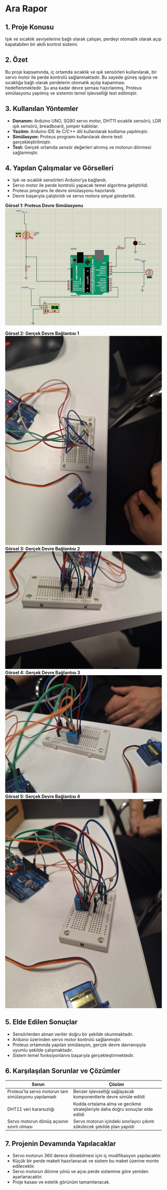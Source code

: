 # Ara Rapor

## 1. Proje Konusu
Işık ve sıcaklık seviyelerine bağlı olarak çalışan, perdeyi otomatik olarak açıp kapatabilen bir akıllı kontrol sistemi.

## 2. Özet
Bu proje kapsamında, iç ortamda sıcaklık ve ışık sensörleri kullanılarak, bir servo motor ile perde kontrolü sağlanmaktadır. Bu sayede güneş ışığına ve sıcaklığa bağlı olarak perdelerin otomatik açılıp kapanması hedeflenmektedir. Şu ana kadar devre şeması hazırlanmış, Proteus simülasyonu yapılmış ve sistemin temel işlevselliği test edilmiştir.

## 3. Kullanılan Yöntemler
- **Donanım:** Arduino UNO, SG90 servo motor, DHT11 sıcaklık sensörü, LDR ışık sensörü, breadboard, jumper kablolar.
- **Yazılım:** Arduino IDE ile C/C++ dili kullanılarak kodlama yapılmıştır.
- **Simülasyon:** Proteus programı kullanılarak devre testi gerçekleştirilmiştir.
- **Test:** Gerçek ortamda sensör değerleri alınmış ve motorun dönmesi sağlanmıştır.

## 4. Yapılan Çalışmalar ve Görselleri
- Işık ve sıcaklık sensörleri Arduino’ya bağlandı.
- Servo motor ile perde kontrolü yapacak temel algoritma geliştirildi.
- Proteus programı ile devre simülasyonu hazırlandı.
- Devre başarıyla çalıştırıldı ve servo motora sinyal gönderildi.

**Görsel 1: Proteus Devre Simülasyonu**  
![Proteus Devre Simülasyonu](Figure/devre5.jpg)


**Görsel 2: Gerçek Devre Bağlantısı 1**  
![Gerçek Devre](Figure/devre1.jpg)
**Görsel 3: Gerçek Devre Bağlantısı 2**  
![Gerçek Devre](Figure/devre2.jpg)
**Görsel 4: Gerçek Devre Bağlantısı 3**  
![Gerçek Devre](Figure/devre3.jpg)
**Görsel 5: Gerçek Devre Bağlantısı 4**  
![Gerçek Devre](Figure/devre4.jpg)


## 5. Elde Edilen Sonuçlar
- Sensörlerden alınan veriler doğru bir şekilde okunmaktadır.
- Arduino üzerinden servo motor kontrolü sağlanmıştır.
- Proteus ortamında yapılan simülasyon, gerçek devre davranışıyla uyumlu şekilde çalışmaktadır.
- Sistem temel fonksiyonlarını başarıyla gerçekleştirmektedir.

## 6. Karşılaşılan Sorunlar ve Çözümler
| Sorun | Çözüm |
|------|-------|
| Proteus’ta servo motorun tam simülasyonu yapılamadı | Benzer işlevselliği sağlayacak komponentlerle devre simüle edildi |
| DHT11 veri kararsızlığı | Kodda ortalama alma ve gecikme stratejileriyle daha doğru sonuçlar elde edildi |
| Servo motorun dönüş açısının sınırlı olması | Servo motorun içindeki sınırlayıcı çıkıntı sökülecek şekilde plan yapıldı |

## 7. Projenin Devamında Yapılacaklar
- Servo motorun 360 derece dönebilmesi için iç modifikasyon yapılacaktır.
- Küçük bir perde maketi hazırlanacak ve sistem bu maket üzerine monte edilecektir.
- Servo motorun dönme yönü ve açısı perde sistemine göre yeniden ayarlanacaktır.
- Proje kasası ve estetik görünüm tamamlanacak.


